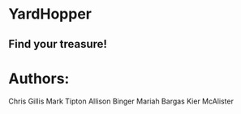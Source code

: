 # YardHopper
## Find your treasure!

# Authors:
Chris Gillis
Mark Tipton
Allison Binger
Mariah Bargas
Kier McAlister

<!-- This commit comes from branchAdmin, which will be pushed to main on start of Repository Branches. -->
